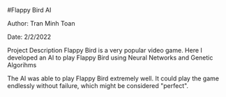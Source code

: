 #Flappy Bird AI

Author: Tran Minh Toan

Date: 2/2/2022

Project Description
Flappy Bird is a very popular video game. Here I developed an AI to play Flappy Bird using Neural Networks and Genetic Algorihms

The AI was able to play Flappy Bird extremely well. It could play the game endlessly without failure, which might be considered "perfect".
